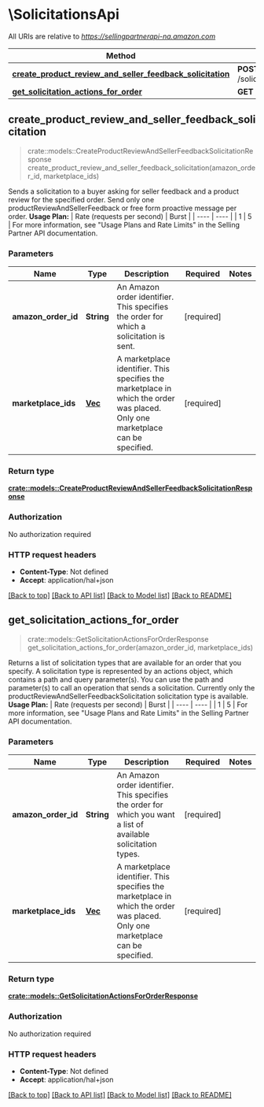 # \SolicitationsApi

All URIs are relative to *https://sellingpartnerapi-na.amazon.com*

Method | HTTP request | Description
------------- | ------------- | -------------
[**create_product_review_and_seller_feedback_solicitation**](SolicitationsApi.md#create_product_review_and_seller_feedback_solicitation) | **POST** /solicitations/v1/orders/{amazonOrderId}/solicitations/productReviewAndSellerFeedback | 
[**get_solicitation_actions_for_order**](SolicitationsApi.md#get_solicitation_actions_for_order) | **GET** /solicitations/v1/orders/{amazonOrderId} | 



## create_product_review_and_seller_feedback_solicitation

> crate::models::CreateProductReviewAndSellerFeedbackSolicitationResponse create_product_review_and_seller_feedback_solicitation(amazon_order_id, marketplace_ids)


Sends a solicitation to a buyer asking for seller feedback and a product review for the specified order. Send only one productReviewAndSellerFeedback or free form proactive message per order.  **Usage Plan:**  | Rate (requests per second) | Burst | | ---- | ---- | | 1 | 5 |  For more information, see \"Usage Plans and Rate Limits\" in the Selling Partner API documentation.

### Parameters


Name | Type | Description  | Required | Notes
------------- | ------------- | ------------- | ------------- | -------------
**amazon_order_id** | **String** | An Amazon order identifier. This specifies the order for which a solicitation is sent. | [required] |
**marketplace_ids** | [**Vec<String>**](String.md) | A marketplace identifier. This specifies the marketplace in which the order was placed. Only one marketplace can be specified. | [required] |

### Return type

[**crate::models::CreateProductReviewAndSellerFeedbackSolicitationResponse**](CreateProductReviewAndSellerFeedbackSolicitationResponse.md)

### Authorization

No authorization required

### HTTP request headers

- **Content-Type**: Not defined
- **Accept**: application/hal+json

[[Back to top]](#) [[Back to API list]](../README.md#documentation-for-api-endpoints) [[Back to Model list]](../README.md#documentation-for-models) [[Back to README]](../README.md)


## get_solicitation_actions_for_order

> crate::models::GetSolicitationActionsForOrderResponse get_solicitation_actions_for_order(amazon_order_id, marketplace_ids)


Returns a list of solicitation types that are available for an order that you specify. A solicitation type is represented by an actions object, which contains a path and query parameter(s). You can use the path and parameter(s) to call an operation that sends a solicitation. Currently only the productReviewAndSellerFeedbackSolicitation solicitation type is available.  **Usage Plan:**  | Rate (requests per second) | Burst | | ---- | ---- | | 1 | 5 |  For more information, see \"Usage Plans and Rate Limits\" in the Selling Partner API documentation.

### Parameters


Name | Type | Description  | Required | Notes
------------- | ------------- | ------------- | ------------- | -------------
**amazon_order_id** | **String** | An Amazon order identifier. This specifies the order for which you want a list of available solicitation types. | [required] |
**marketplace_ids** | [**Vec<String>**](String.md) | A marketplace identifier. This specifies the marketplace in which the order was placed. Only one marketplace can be specified. | [required] |

### Return type

[**crate::models::GetSolicitationActionsForOrderResponse**](GetSolicitationActionsForOrderResponse.md)

### Authorization

No authorization required

### HTTP request headers

- **Content-Type**: Not defined
- **Accept**: application/hal+json

[[Back to top]](#) [[Back to API list]](../README.md#documentation-for-api-endpoints) [[Back to Model list]](../README.md#documentation-for-models) [[Back to README]](../README.md)

